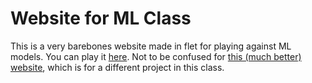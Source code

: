 # Website for ML Class

This is a very barebones website made in flet for playing against ML models. You can play it [here](http://www.aayanarish.com/ml_game/). Not to be confused for [this (much better) website](http://www.aayanarish.com/ml_2048/), which is for a different project in this class. 